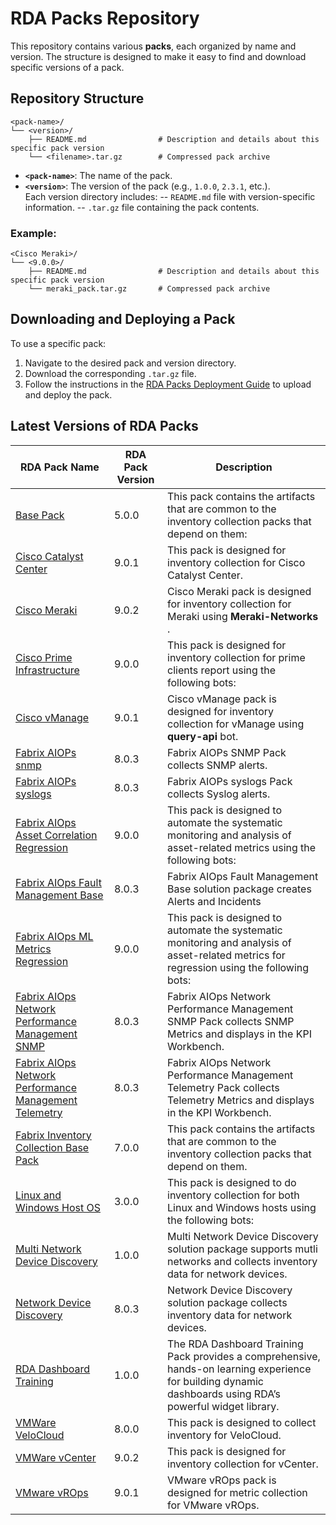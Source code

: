 # RDA Packs Repository

This repository contains various **packs**, each organized by name and version. The structure is designed to make it easy to find and download specific versions of a pack.

## Repository Structure
```text
<pack-name>/
└── <version>/
    ├── README.md                # Description and details about this specific pack version
    └── <filename>.tar.gz        # Compressed pack archive
```
- **`<pack-name>`**: The name of the pack.
- **`<version>`**: The version of the pack (e.g., `1.0.0`, `2.3.1`, etc.).  
Each version directory includes:
-- `README.md` file with version-specific information.
-- `.tar.gz` file containing the pack contents.
### Example:
```text
<Cisco Meraki>/
└── <9.0.0>/
    ├── README.md                # Description and details about this specific pack version
    └── meraki_pack.tar.gz       # Compressed pack archive
```
## Downloading and Deploying a Pack

To use a specific pack:
1. Navigate to the desired pack and version directory.
2. Download the corresponding `.tar.gz` file.
3. Follow the instructions in the [RDA Packs Deployment Guide](https://bot-docs.cloudfabrix.io/beginners_guide/rda_packs/#6-rda-packs-deployment-steps) to upload and deploy the pack.

## Latest Versions of RDA Packs


| RDA Pack Name | RDA Pack Version | Description |
|---------------|------------------|-------------|
| [Base Pack](https://github.com/cloudfabrix/rda_packs/tree/main/Base%20Pack/5.0.0) | 5.0.0 | This pack contains the artifacts that are common to the inventory collection packs that depend on them: |
| [Cisco Catalyst Center](https://github.com/cloudfabrix/rda_packs/tree/main/Cisco%20Catalyst%20Center/9.0.1) | 9.0.1 | This pack is designed for inventory collection for Cisco Catalyst Center.   |
| [Cisco Meraki](https://github.com/cloudfabrix/rda_packs/tree/main/Cisco%20Meraki/9.0.2) | 9.0.2 | Cisco Meraki pack is designed for inventory collection for Meraki using **Meraki-Networks** . |
| [Cisco Prime Infrastructure](https://github.com/cloudfabrix/rda_packs/tree/main/Cisco%20Prime%20Infrastructure/9.0.0) | 9.0.0 | This pack is designed for inventory collection for prime clients report using the following bots:   |
| [Cisco vManage](https://github.com/cloudfabrix/rda_packs/tree/main/Cisco%20vManage/9.0.1) | 9.0.1 | Cisco vManage pack is designed for inventory collection for vManage using **query-api** bot. |
| [Fabrix AIOPs snmp](https://github.com/cloudfabrix/rda_packs/tree/main/Fabrix%20AIOPs%20snmp/8.0.3) | 8.0.3 | Fabrix AIOPs SNMP Pack collects SNMP alerts. |
| [Fabrix AIOPs syslogs](https://github.com/cloudfabrix/rda_packs/tree/main/Fabrix%20AIOPs%20syslogs/8.0.3) | 8.0.3 | Fabrix AIOPs syslogs Pack collects Syslog alerts. |
| [Fabrix AIOps Asset Correlation Regression](https://github.com/cloudfabrix/rda_packs/tree/main/Fabrix%20AIOps%20Asset%20Correlation%20Regression/9.0.0) | 9.0.0 | This pack is designed to automate the systematic monitoring and analysis of asset-related metrics using the following bots: |
| [Fabrix AIOps Fault Management Base](https://github.com/cloudfabrix/rda_packs/tree/main/Fabrix%20AIOps%20Fault%20Management%20Base/8.0.3) | 8.0.3 | Fabrix AIOps Fault Management Base solution package creates Alerts and Incidents |  
| [Fabrix AIOps ML Metrics Regression](https://github.com/cloudfabrix/rda_packs/tree/main/Fabrix%20AIOps%20ML%20Metrics%20Regression/9.0.0) | 9.0.0 | This pack is designed to automate the systematic monitoring and analysis of asset-related metrics for regression using the following bots: |
| [Fabrix AIOps Network Performance Management SNMP](https://github.com/cloudfabrix/rda_packs/tree/main/Fabrix%20AIOps%20Network%20Performance%20Management%20SNMP/8.0.3) | 8.0.3 | Fabrix AIOps Network Performance Management SNMP Pack collects SNMP Metrics and displays in the KPI Workbench. |
| [Fabrix AIOps Network Performance Management Telemetry](https://github.com/cloudfabrix/rda_packs/tree/main/Fabrix%20AIOps%20Network%20Performance%20Management%20Telemetry/8.0.3) | 8.0.3 | Fabrix AIOps Network Performance Management Telemetry Pack collects Telemetry Metrics and displays in the KPI Workbench. |
| [Fabrix Inventory Collection Base Pack](https://github.com/cloudfabrix/rda_packs/tree/main/Fabrix%20Inventory%20Collection%20Base%20Pack/7.0.0) | 7.0.0 | This pack contains the artifacts that are common to the inventory collection packs that depend on them. |
| [Linux and Windows Host OS](https://github.com/cloudfabrix/rda_packs/tree/main/Linux%20and%20Windows%20Host%20OS/3.0.0) | 3.0.0 | This pack is designed to do inventory collection for both Linux and Windows hosts using the following bots:   |
| [Multi Network Device Discovery](https://github.com/cloudfabrix/rda_packs/tree/main/Multi%20Network%20Device%20Discovery/1.0.0) | 1.0.0 | Multi Network Device Discovery solution package supports mutli networks and collects inventory data for network devices. |
| [Network Device Discovery](https://github.com/cloudfabrix/rda_packs/tree/main/Network%20Device%20Discovery/8.0.3) | 8.0.3 | Network Device Discovery solution package collects inventory data for network devices. |
| [RDA Dashboard Training](https://github.com/cloudfabrix/rda_packs/tree/main/RDA%20Dashboard%20Training/1.0.0) | 1.0.0 | The RDA Dashboard Training Pack provides a comprehensive, hands-on learning experience for building dynamic dashboards using RDA’s powerful widget library. |
| [VMWare VeloCloud](https://github.com/cloudfabrix/rda_packs/tree/main/VMWare%20VeloCloud/8.0.0) | 8.0.0 | This pack is designed to collect inventory for VeloCloud. |
| [VMWare vCenter](https://github.com/cloudfabrix/rda_packs/tree/main/VMWare%20vCenter/9.0.2) | 9.0.2 | This pack is designed for inventory collection for vCenter. |
| [VMware vROps](https://github.com/cloudfabrix/rda_packs/tree/main/VMware%20vROps/9.0.1) | 9.0.1 | VMware vROps pack is designed for metric collection for VMware vROps.|

